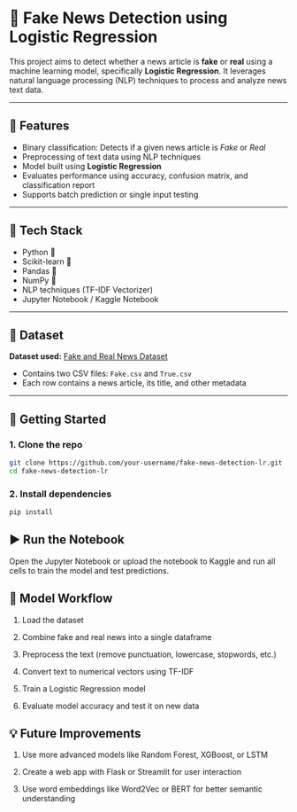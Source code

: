 # 📰 Fake News Detection using Logistic Regression

This project aims to detect whether a news article is **fake** or **real** using a machine learning model, specifically **Logistic Regression**. It leverages natural language processing (NLP) techniques to process and analyze news text data.

---

## 📌 Features

- Binary classification: Detects if a given news article is *Fake* or *Real*
- Preprocessing of text data using NLP techniques
- Model built using **Logistic Regression**
- Evaluates performance using accuracy, confusion matrix, and classification report
- Supports batch prediction or single input testing

---

## 🔧 Tech Stack

- Python 🐍  
- Scikit-learn 🤖  
- Pandas 🐼  
- NumPy 🔢  
- NLP techniques (TF-IDF Vectorizer)  
- Jupyter Notebook / Kaggle Notebook

---

## 📂 Dataset

**Dataset used:** [Fake and Real News Dataset](https://www.kaggle.com/clmentbisaillon/fake-and-real-news-dataset)

- Contains two CSV files: `Fake.csv` and `True.csv`
- Each row contains a news article, its title, and other metadata

---

## 🚀 Getting Started

### 1. Clone the repo
```bash
git clone https://github.com/your-username/fake-news-detection-lr.git
cd fake-news-detection-lr
```

### 2. Install dependencies

```bash
pip install 

```

## ▶️ Run the Notebook
Open the Jupyter Notebook or upload the notebook to Kaggle and run all cells to train the model and test predictions.

## 🧠 Model Workflow
1. Load the dataset

2. Combine fake and real news into a single dataframe

3. Preprocess the text (remove punctuation, lowercase, stopwords, etc.)

4. Convert text to numerical vectors using TF-IDF

5. Train a Logistic Regression model

6. Evaluate model accuracy and test it on new data

## 💡 Future Improvements
1. Use more advanced models like Random Forest, XGBoost, or LSTM

2. Create a web app with Flask or Streamlit for user interaction

3. Use word embeddings like Word2Vec or BERT for better semantic understanding
